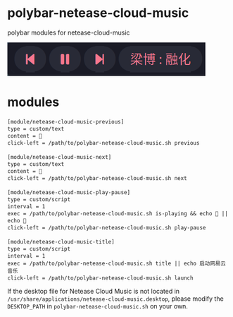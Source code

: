 # polybar-netease-cloud-music

polybar modules for netease-cloud-music

![polybar-netease-cloud-music](./screenshot.png)

# modules

```
[module/netease-cloud-music-previous]
type = custom/text
content = 
click-left = /path/to/polybar-netease-cloud-music.sh previous

[module/netease-cloud-music-next]
type = custom/text
content = 
click-left = /path/to/polybar-netease-cloud-music.sh next

[module/netease-cloud-music-play-pause]
type = custom/script
interval = 1
exec = /path/to/polybar-netease-cloud-music.sh is-playing && echo  || echo 
click-left = /path/to/polybar-netease-cloud-music.sh play-pause

[module/netease-cloud-music-title]
type = custom/script
interval = 1
exec = /path/to/polybar-netease-cloud-music.sh title || echo 启动网易云音乐
click-left = /path/to/polybar-netease-cloud-music.sh launch
```

If the desktop file for Netease Cloud Music is not located in `/usr/share/applications/netease-cloud-music.desktop`, please modify the `DESKTOP_PATH` in `polybar-netease-cloud-music.sh` on your own.
